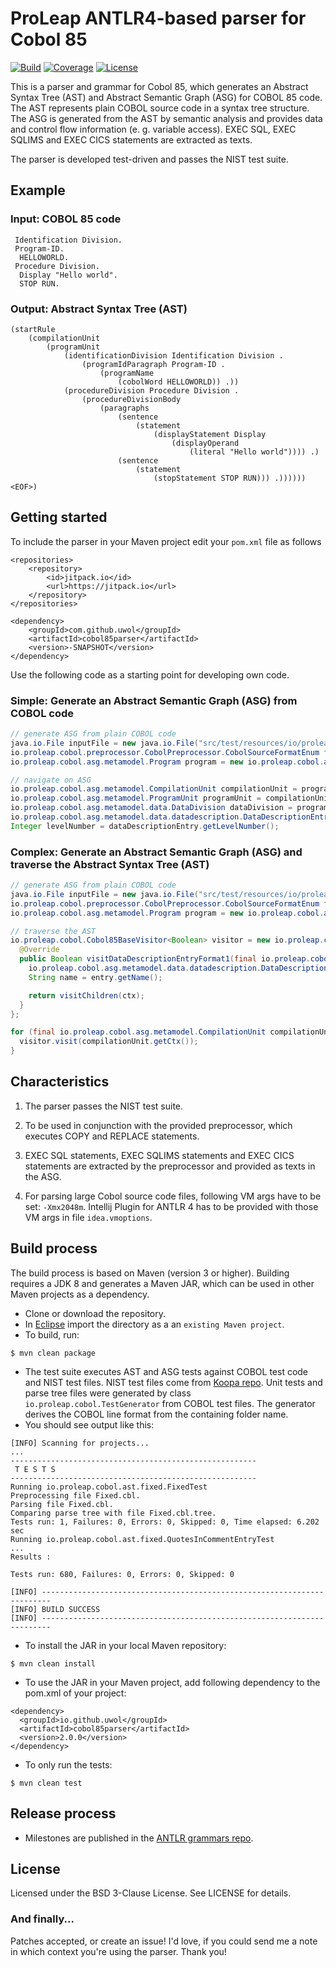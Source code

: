 ProLeap ANTLR4-based parser for Cobol 85
========================================

[![Build](https://img.shields.io/travis/uwol/cobol85parser.svg)](https://travis-ci.org/uwol/cobol85parser)
[![Coverage](https://coveralls.io/repos/github/uwol/cobol85parser/badge.svg?branch=master)](https://coveralls.io/github/uwol/cobol85parser?branch=master)
[![License](https://img.shields.io/badge/License-BSD%203--Clause-blue.svg)](https://opensource.org/licenses/BSD-3-Clause)

This is a parser and grammar for Cobol 85, which generates an
Abstract Syntax Tree (AST) and Abstract Semantic Graph (ASG) for COBOL 85 code.
The AST represents plain COBOL source code in a syntax tree structure.
The ASG is generated from the AST by semantic analysis and provides data and control
flow information (e. g. variable access). EXEC SQL, EXEC SQLIMS and EXEC CICS 
statements are extracted as texts.

The parser is developed test-driven and passes the NIST test suite.


Example
-------

### Input: COBOL 85 code

```
 Identification Division.
 Program-ID.
  HELLOWORLD.
 Procedure Division.
  Display "Hello world".
  STOP RUN.
```


### Output: Abstract Syntax Tree (AST)

```
(startRule
	(compilationUnit
		(programUnit
			(identificationDivision Identification Division .
				(programIdParagraph Program-ID .
					(programName
						(cobolWord HELLOWORLD)) .))
			(procedureDivision Procedure Division .
				(procedureDivisionBody
					(paragraphs
						(sentence
							(statement
								(displayStatement Display
									(displayOperand
										(literal "Hello world")))) .)
						(sentence
							(statement
								(stopStatement STOP RUN))) .)))))) <EOF>)
```


Getting started
---------------

To include the parser in your Maven project edit your `pom.xml` file as follows

```
<repositories>
    <repository>
        <id>jitpack.io</id>
        <url>https://jitpack.io</url>
    </repository>
</repositories>
```

```
<dependency>
    <groupId>com.github.uwol</groupId>
    <artifactId>cobol85parser</artifactId>
    <version>-SNAPSHOT</version>
</dependency>
```

Use the following code as a starting point for developing own code.

### Simple: Generate an Abstract Semantic Graph (ASG) from COBOL code

```java
// generate ASG from plain COBOL code
java.io.File inputFile = new java.io.File("src/test/resources/io/proleap/cobol/asg/HelloWorld.cbl");
io.proleap.cobol.preprocessor.CobolPreprocessor.CobolSourceFormatEnum format = io.proleap.cobol.preprocessor.CobolPreprocessor.CobolSourceFormatEnum.TANDEM;
io.proleap.cobol.asg.metamodel.Program program = new io.proleap.cobol.asg.runner.impl.CobolParserRunnerImpl().analyzeFile(inputFile, format);

// navigate on ASG
io.proleap.cobol.asg.metamodel.CompilationUnit compilationUnit = program.getCompilationUnit("HelloWorld");
io.proleap.cobol.asg.metamodel.ProgramUnit programUnit = compilationUnit.getProgramUnit();
io.proleap.cobol.asg.metamodel.data.DataDivision dataDivision = programUnit.getDataDivision();
io.proleap.cobol.asg.metamodel.data.datadescription.DataDescriptionEntry dataDescriptionEntry = dataDivision.getWorkingStorageSection().getDataDescriptionEntry("ITEMS");
Integer levelNumber = dataDescriptionEntry.getLevelNumber();
```

### Complex: Generate an Abstract Semantic Graph (ASG) and traverse the Abstract Syntax Tree (AST)

```java
// generate ASG from plain COBOL code
java.io.File inputFile = new java.io.File("src/test/resources/io/proleap/cobol/asg/HelloWorld.cbl");
io.proleap.cobol.preprocessor.CobolPreprocessor.CobolSourceFormatEnum format = io.proleap.cobol.preprocessor.CobolPreprocessor.CobolSourceFormatEnum.TANDEM;
io.proleap.cobol.asg.metamodel.Program program = new io.proleap.cobol.asg.runner.impl.CobolParserRunnerImpl().analyzeFile(inputFile, format);

// traverse the AST
io.proleap.cobol.Cobol85BaseVisitor<Boolean> visitor = new io.proleap.cobol.Cobol85BaseVisitor<Boolean>() {
  @Override
  public Boolean visitDataDescriptionEntryFormat1(final io.proleap.cobol.Cobol85Parser.DataDescriptionEntryFormat1Context ctx) {
    io.proleap.cobol.asg.metamodel.data.datadescription.DataDescriptionEntry entry = (io.proleap.cobol.asg.metamodel.data.datadescription.DataDescriptionEntry) program.getASGElementRegistry().getASGElement(ctx);
    String name = entry.getName();

    return visitChildren(ctx);
  }
};

for (final io.proleap.cobol.asg.metamodel.CompilationUnit compilationUnit : program.getCompilationUnits()) {
  visitor.visit(compilationUnit.getCtx());
}
```


Characteristics
---------------

1. The parser passes the NIST test suite.

2. To be used in conjunction with the provided preprocessor, which executes
   COPY and REPLACE statements.

3. EXEC SQL statements, EXEC SQLIMS statements and EXEC CICS statements are extracted by 
   the preprocessor and provided as texts in the ASG.

4. For parsing large Cobol source code files, following VM args have to be set: `-Xmx2048m`.
   Intellij Plugin for ANTLR 4 has to be provided with those VM args in file `idea.vmoptions`.


Build process
-------------

The build process is based on Maven (version 3 or higher). Building requires a JDK 8 and generates a Maven JAR, which can be used in other Maven projects as a dependency.

* Clone or download the repository.
* In [Eclipse](https://eclipse.org) import the directory as a an `existing Maven project`.
* To build, run:

```
$ mvn clean package
```

* The test suite executes AST and ASG tests against COBOL test code and NIST test files. NIST test files come from [Koopa repo](https://github.com/goblindegook/Koopa/tree/master/testsuite/cobol85). Unit tests and parse tree files were generated by class `io.proleap.cobol.TestGenerator` from COBOL test files. The generator derives the COBOL line format from the containing folder name.
* You should see output like this:

```
[INFO] Scanning for projects...
...
-------------------------------------------------------
 T E S T S
-------------------------------------------------------
Running io.proleap.cobol.ast.fixed.FixedTest
Preprocessing file Fixed.cbl.
Parsing file Fixed.cbl.
Comparing parse tree with file Fixed.cbl.tree.
Tests run: 1, Failures: 0, Errors: 0, Skipped: 0, Time elapsed: 6.202 sec
Running io.proleap.cobol.ast.fixed.QuotesInCommentEntryTest
...
Results :

Tests run: 680, Failures: 0, Errors: 0, Skipped: 0

[INFO] ------------------------------------------------------------------------
[INFO] BUILD SUCCESS
[INFO] ------------------------------------------------------------------------
```

* To install the JAR in your local Maven repository:

```
$ mvn clean install
```

* To use the JAR in your Maven project, add following dependency to the pom.xml of your project:

```
<dependency>
  <groupId>io.github.uwol</groupId>
  <artifactId>cobol85parser</artifactId>
  <version>2.0.0</version>
</dependency>
```

* To only run the tests:

```
$ mvn clean test
```


Release process
---------------

* Milestones are published in the [ANTLR grammars repo](https://github.com/antlr/grammars-v4).


License
-------

Licensed under the BSD 3-Clause License. See LICENSE for details.

### And finally...

Patches accepted, or create an issue!
I'd love, if you could send me a note in which context you're using the parser. Thank you!
